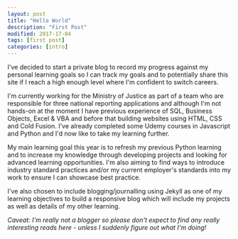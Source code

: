 ```yaml
---
layout: post
title: "Hello World"
description: "First Post"
modified: 2017-17-04
tags: [first post]
categories: [intro]
---
```


I've decided to start a private blog to record my progress against my personal learning goals so I can track my goals and to potentially share this site if I reach a high enough level where I'm confident to switch careers.

I'm currently working for the Ministry of Justice as part of a team who are responsible for three national reporting applications and although I'm not hands-on at the moment I have previous experience of SQL, Business Objects, Excel & VBA and before that building websites using HTML, CSS and Cold Fusion.  I've already completed some Udemy courses in Javascript and Python and I'd now like to take my learning further.

<!-- more -->

My main learning goal this year is to refresh my previous Python learning and to increase my knowledge through developing projects and looking for advanced learning opportunities.  I'm also aiming to find ways to introduce industry standard practices and/or my current employer's standards into my work to ensure I can showcase best practice.

I've also chosen to include blogging/journalling using Jekyll as one of my learning objectives to build a responsive blog which will include my projects as well as details of my other learning. 

*Caveat: I'm really not a blogger so please don't expect to find any really interesting reads here - unless I suddenly figure out what I'm doing!*